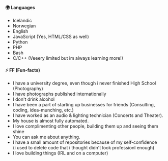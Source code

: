 #### 🌍 Languages

- Icelandic
- Norwegian
- English
- JavaScript (Yes, HTML/CSS as well)
- Python
- PHP
- Bash
- C/C++ (Veeery limited but im always learning more!)

#### ⚡ FF (Fun-facts)

- I have a university degree, even though i never finished High School (Photography)
- I have photographs published internationally
- I don't drink alcohol
- I have been a part of starting up businesses for friends (Consulting, coding, idea-munching, etc.)
- I have worked as an audio & lighting technician (Concerts and Theater).
- My house is almost fully automated.
- I love complimenting other people, building them up and seeing them shine
- You can ask me about anything.
- I have a small amount of repositories because of my self-confidence\
  (i used to delete code that i thought didn't look professionl enough)
- I love building things (IRL and on a computer)

<!--
**antonedvard/antonedvard** is a ✨ _special_ ✨ repository because its `README.md` (this file) appears on your GitHub profile.

Here are some ideas to get you started:

- 🔭 I’m currently working on ...
- 🌱 I’m currently learning ...
- 👯 I’m looking to collaborate on ...
- 🤔 I’m looking for help with ...
- 💬 Ask me about ...
- 📫 How to reach me: ...
- 😄 Pronouns: ...
- ⚡ Fun fact: ...
-->

